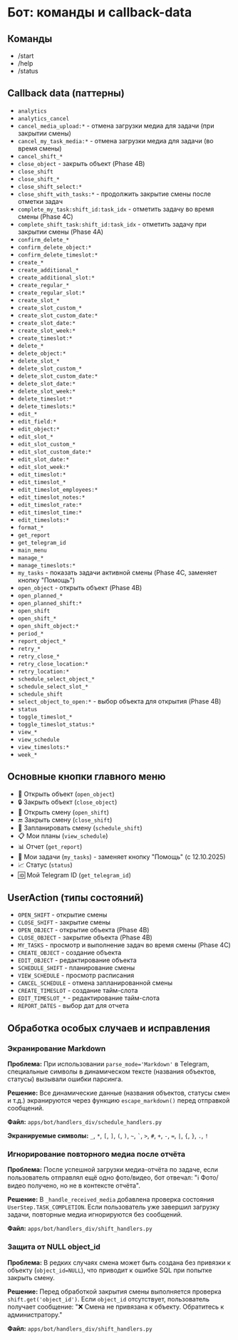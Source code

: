 # Бот: команды и callback-data

## Команды
- /start
- /help
- /status

## Callback data (паттерны)
- `analytics`
- `analytics_cancel`
- `cancel_media_upload:*` - отмена загрузки медиа для задачи (при закрытии смены)
- `cancel_my_task_media:*` - отмена загрузки медиа для задачи (во время смены)
- `cancel_shift_*`
- `close_object` - закрыть объект (Phase 4B)
- `close_shift`
- `close_shift_*`
- `close_shift_select:*`
- `close_shift_with_tasks:*` - продолжить закрытие смены после отметки задач
- `complete_my_task:shift_id:task_idx` - отметить задачу во время смены (Phase 4C)
- `complete_shift_task:shift_id:task_idx` - отметить задачу при закрытии смены (Phase 4A)
- `confirm_delete_*`
- `confirm_delete_object:*`
- `confirm_delete_timeslot:*`
- `create_*`
- `create_additional_*`
- `create_additional_slot:*`
- `create_regular_*`
- `create_regular_slot:*`
- `create_slot_*`
- `create_slot_custom_*`
- `create_slot_custom_date:*`
- `create_slot_date:*`
- `create_slot_week:*`
- `create_timeslot:*`
- `delete_*`
- `delete_object:*`
- `delete_slot_*`
- `delete_slot_custom_*`
- `delete_slot_custom_date:*`
- `delete_slot_date:*`
- `delete_slot_week:*`
- `delete_timeslot:*`
- `delete_timeslots:*`
- `edit_*`
- `edit_field:*`
- `edit_object:*`
- `edit_slot_*`
- `edit_slot_custom_*`
- `edit_slot_custom_date:*`
- `edit_slot_date:*`
- `edit_slot_week:*`
- `edit_timeslot:*`
- `edit_timeslot_*`
- `edit_timeslot_employees:*`
- `edit_timeslot_notes:*`
- `edit_timeslot_rate:*`
- `edit_timeslot_time:*`
- `edit_timeslots:*`
- `format_*`
- `get_report`
- `get_telegram_id`
- `main_menu`
- `manage_*`
- `manage_timeslots:*`
- `my_tasks` - показать задачи активной смены (Phase 4C, заменяет кнопку "Помощь")
- `open_object` - открыть объект (Phase 4B)
- `open_planned_*`
- `open_planned_shift:*`
- `open_shift`
- `open_shift_*`
- `open_shift_object:*`
- `period_*`
- `report_object_*`
- `retry_*`
- `retry_close_*`
- `retry_close_location:*`
- `retry_location:*`
- `schedule_select_object_*`
- `schedule_select_slot_*`
- `schedule_shift`
- `select_object_to_open:*` - выбор объекта для открытия (Phase 4B)
- `status`
- `toggle_timeslot_*`
- `toggle_timeslot_status:*`
- `view_*`
- `view_schedule`
- `view_timeslots:*`
- `week_*`

## Основные кнопки главного меню
- 🏢 Открыть объект (`open_object`)
- 🔒 Закрыть объект (`close_object`)
- 🔄 Открыть смену (`open_shift`)
- 🔚 Закрыть смену (`close_shift`)
- 📅 Запланировать смену (`schedule_shift`)
- 📋 Мои планы (`view_schedule`)
- 📊 Отчет (`get_report`)
- 📝 Мои задачи (`my_tasks`) - заменяет кнопку "Помощь" (с 12.10.2025)
- 📈 Статус (`status`)
- 🆔 Мой Telegram ID (`get_telegram_id`)

## UserAction (типы состояний)
- `OPEN_SHIFT` - открытие смены
- `CLOSE_SHIFT` - закрытие смены
- `OPEN_OBJECT` - открытие объекта (Phase 4B)
- `CLOSE_OBJECT` - закрытие объекта (Phase 4B)
- `MY_TASKS` - просмотр и выполнение задач во время смены (Phase 4C)
- `CREATE_OBJECT` - создание объекта
- `EDIT_OBJECT` - редактирование объекта
- `SCHEDULE_SHIFT` - планирование смены
- `VIEW_SCHEDULE` - просмотр расписания
- `CANCEL_SCHEDULE` - отмена запланированной смены
- `CREATE_TIMESLOT` - создание тайм-слота
- `EDIT_TIMESLOT_*` - редактирование тайм-слота
- `REPORT_DATES` - выбор дат для отчета

## Обработка особых случаев и исправления

### Экранирование Markdown
**Проблема:** При использовании `parse_mode='Markdown'` в Telegram, специальные символы в динамическом тексте (названия объектов, статусы) вызывали ошибки парсинга.

**Решение:** Все динамические данные (названия объектов, статусы смен и т.д.) экранируются через функцию `escape_markdown()` перед отправкой сообщений.

**Файл:** `apps/bot/handlers_div/schedule_handlers.py`

**Экранируемые символы:** `_`, `*`, `[`, `]`, `(`, `)`, `~`, `` ` ``, `>`, `#`, `+`, `-`, `=`, `|`, `{`, `}`, `.`, `!`

### Игнорирование повторного медиа после отчёта
**Проблема:** После успешной загрузки медиа-отчёта по задаче, если пользователь отправлял ещё одно фото/видео, бот отвечал: "ℹ️ Фото/видео получено, но не в контексте отчёта".

**Решение:** В `_handle_received_media` добавлена проверка состояния `UserStep.TASK_COMPLETION`. Если пользователь уже завершил загрузку задачи, повторные медиа игнорируются без сообщений.

**Файл:** `apps/bot/handlers_div/shift_handlers.py`

### Защита от NULL object_id
**Проблема:** В редких случаях смена может быть создана без привязки к объекту (`object_id=NULL`), что приводит к ошибке SQL при попытке закрыть смену.

**Решение:** Перед обработкой закрытия смены выполняется проверка `shift.get('object_id')`. Если `object_id` отсутствует, пользователь получает сообщение: "❌ Смена не привязана к объекту. Обратитесь к администратору."

**Файл:** `apps/bot/handlers_div/shift_handlers.py`

